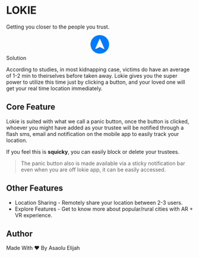 # LOKIE
Getting you closer to the people you trust.
<center>
 <img src="./icon.png" width="50" height="50" style="width: 50px;height: 50px;" />
</center
 __________
## The Problem 
Lokie was inspired by the rate at which kidnapping situations has prevailed in Nigeria over the last few decades. 

## Solution
According to studies, in most kidnapping case, victims do have an average of 1-2 min to theirselves before taken away. Lokie gives you the super power to utilize this time just by clicking a button, and your loved one will get your real time location immediately.

## Core Feature
Lokie is suited with what we call a panic button, once the button is clicked, whoever you might have added as your trustee will be notified through a flash sms, email and notification on the mobile app to easily track your location.

If you feel this is **squicky**, you can easily block or delete your trustees. 

> The panic button also is made available via a sticky notification bar even when you are off lokie app,
it can be easily accessed.

## Other Features
* Location Sharing - Remotely share your location between 2-3 users.
* Explore Features - Get to know more about popular/rural cities with AR + VR experience.

## Author
Made With ❤ By Asaolu Elijah
